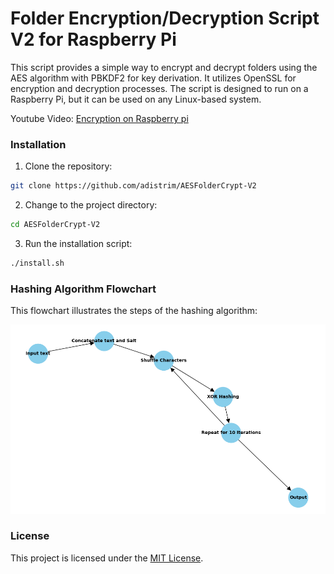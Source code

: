 # Folder Encryption/Decryption Script V2 for Raspberry Pi

This script provides a simple way to encrypt and decrypt folders using the AES algorithm with PBKDF2 for key derivation. It utilizes OpenSSL for encryption and decryption processes. The script is designed to run on a Raspberry Pi, but it can be used on any Linux-based system.

Youtube Video: [Encryption on Raspberry pi](https://youtu.be/KQOr3ikgw-M)

### Installation

1. Clone the repository:

```bash
git clone https://github.com/adistrim/AESFolderCrypt-V2
```

2. Change to the project directory:

```bash
cd AESFolderCrypt-V2
```

3. Run the installation script:

```bash
./install.sh
```

### Hashing Algorithm Flowchart

This flowchart illustrates the steps of the hashing algorithm:

![Hashing Algorithm Flowchart](hashing_algorithm.png)

### License

This project is licensed under the [MIT License](LICENSE).

